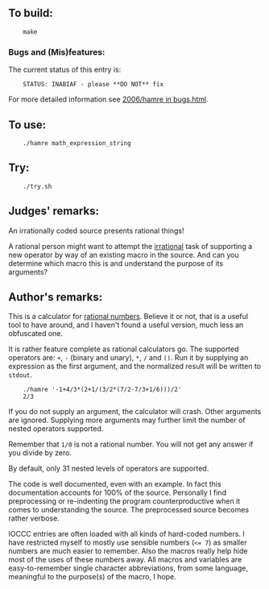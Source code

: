 ## To build:

``` <!---sh-->
    make
```


### Bugs and (Mis)features:

The current status of this entry is:

```
    STATUS: INABIAF - please **DO NOT** fix
```

For more detailed information see [2006/hamre in bugs.html](../../bugs.html#2006_hamre).




## To use:

``` <!---sh-->
    ./hamre math_expression_string
```


## Try:

``` <!---sh-->
    ./try.sh
```


## Judges' remarks:

An irrationally coded source presents rational things!

A rational person might want to attempt the
[irrational](https://rationalwiki.org/wiki/Rationality) task
of supporting a new operator by way of an existing macro
in the source.  And can you determine which macro this is
and understand the purpose of its arguments?


## Author's remarks:

This is a calculator for [rational
numbers](https://en.wikipedia.org/wiki/Rational_number). Believe it or not, that
is a useful tool to have around, and I haven't found a useful version, much less
an obfuscated one.

It is rather feature complete as rational calculators go. The
supported operators are: `+`, `-` (binary and unary), `*`, `/` and `()`. Run it
by supplying an expression as the first argument, and the normalized
result will be written to `stdout`.

``` <!---sh-->
    ./hamre '-1+4/3*(2+1/(3/2*(7/2-7/3+1/6)))/2'
    2/3
```

If you do not supply an argument, the calculator will crash.  Other
arguments are ignored. Supplying more arguments may further limit the
number of nested operators supported.

Remember that `1/0` is not a rational number. You will not get any
answer if you divide by zero.

By default, only 31 nested levels of operators are supported.

The code is well documented, even with an example. In fact this
documentation accounts for 100% of the source.  Personally I find
preprocessing or re-indenting the program counterproductive when it
comes to understanding the source. The preprocessed source becomes
rather verbose.

IOCCC entries are often loaded with all kinds of hard-coded numbers. I
have restricted myself to mostly use sensible numbers (`<= 7`) as
smaller numbers are much easier to remember. Also the macros really
help hide most of the uses of these numbers away. All macros and
variables are easy-to-remember single character abbreviations, from
some language, meaningful to the purpose(s) of the macro, I hope.


<!--

    Copyright © 1984-2024 by Landon Curt Noll. All Rights Reserved.

    You are free to share and adapt this file under the terms of this license:

        Creative Commons Attribution-ShareAlike 4.0 International (CC BY-SA 4.0)

    For more information, see:

        https://creativecommons.org/licenses/by-sa/4.0/

-->
